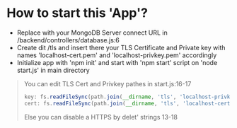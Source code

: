 # How to start this 'App'?

- Replace with your MongoDB Server connect URL in /backend/controllers/database.js:6
- Create dit /tls and insert there your TLS Certificate and Private key with names 'localhost-cert.pem' and 'localhost-privkey.pem' accordingly
- Initialize app with 'npm init' and start with 'npm start' script on 'node start.js' in main directory

> You can edit TLS Cert and Privkey pathes in start.js:16-17
> ```js
> key: fs.readFileSync(path.join(__dirname, 'tls', 'localhost-privkey.pem')),
> cert: fs.readFileSync(path.join(__dirname, 'tls', 'localhost-cert.pem'))
> ```
> Else you can disable a HTTPS by delet' strings 13-18
